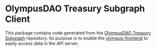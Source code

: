 # OlympusDAO Treasury Subgraph Client

This package contains code generated from the [OlympusDAO Treasury Subgraph](https://github.com/OlympusDAO/treasury-subgraph) repository. Its purpose is to enable the [olympus-frontend](https://github.com/OlympusDAO/olympus-frontend/) to easily access data in the API server.
